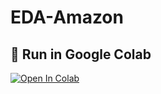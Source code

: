 # EDA-Amazon
## 🔗 Run in Google Colab

[![Open In Colab](https://colab.research.google.com/assets/colab-badge.svg)](https://colab.research.google.com/github/Vijita4/Amazon/blob/main/Copy_of_Sample_EDA_Submission_Template_(1).ipynb)
